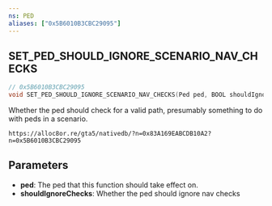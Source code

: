 ```yaml
---
ns: PED
aliases: ["0x5B6010B3CBC29095"]
---
```

## SET_PED_SHOULD_IGNORE_SCENARIO_NAV_CHECKS

```c
// 0x5B6010B3CBC29095
void SET_PED_SHOULD_IGNORE_SCENARIO_NAV_CHECKS(Ped ped, BOOL shouldIgnoreChecks);
```

Whether the ped should check for a valid path, presumably something to do with peds in a scenario.

```
https://alloc8or.re/gta5/nativedb/?n=0x83A169EABCDB10A2?n=0x5B6010B3CBC29095
```

## Parameters
* **ped**: The ped that this function should take effect on.
* **shouldIgnoreChecks**: Whether the ped should ignore nav checks

